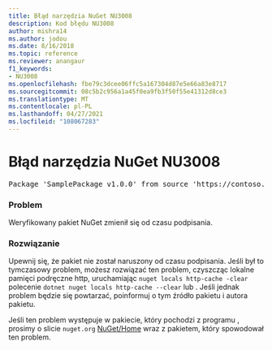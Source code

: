 ```yaml
---
title: Błąd narzędzia NuGet NU3008
description: Kod błędu NU3008
author: mishra14
ms.author: jodou
ms.date: 8/16/2018
ms.topic: reference
ms.reviewer: anangaur
f1_keywords:
- NU3008
ms.openlocfilehash: fbe79c3dcee06ffc5a167304d87e5e66a83e8717
ms.sourcegitcommit: 08c5b2c956a1a45f0ea9fb3f50f55e41312d8ce3
ms.translationtype: MT
ms.contentlocale: pl-PL
ms.lasthandoff: 04/27/2021
ms.locfileid: "108067283"
---
```

# <a name="nuget-error-nu3008"></a>Błąd narzędzia NuGet NU3008

<pre>Package 'SamplePackage v1.0.0' from source 'https://contoso.com/index.json': The package integrity check failed. The package has changed since it was signed. Try clearing the local http-cache and run nuget operation again.</pre>

### <a name="issue"></a>Problem

Weryfikowany pakiet NuGet zmienił się od czasu podpisania.

### <a name="solution"></a>Rozwiązanie

Upewnij się, że pakiet nie został naruszony od czasu podpisania. Jeśli był to tymczasowy problem, możesz rozwiązać ten problem, czyszcząc lokalne pamięci podręczne http, uruchamiając `nuget locals http-cache -clear` polecenie `dotnet nuget locals http-cache --clear` lub . Jeśli jednak problem będzie się powtarzać, poinformuj o tym źródło pakietu i autora pakietu.

Jeśli ten problem występuje w pakiecie, który pochodzi z programu , prosimy o slicie `nuget.org` [NuGet/Home](https://github.com/NuGet/Home/issues) wraz z pakietem, który spowodował ten problem.
